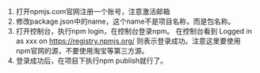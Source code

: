 1. 打开npmjs.com官网注册一个账号，注意激活邮箱
2. 修改package.json中的name，这个name不是项目名称，而是包名称。
3. 打开控制台，执行npm login，在控制台登录npm。
   在控制台看到
   Logged in as xxx on https://registry.npmjs.org/
   则表示登录成功。注意这里要使用npm官网的源，不要使用淘宝等第三方源。
4. 登录成功后，在项目下执行npm publish就行了。   
